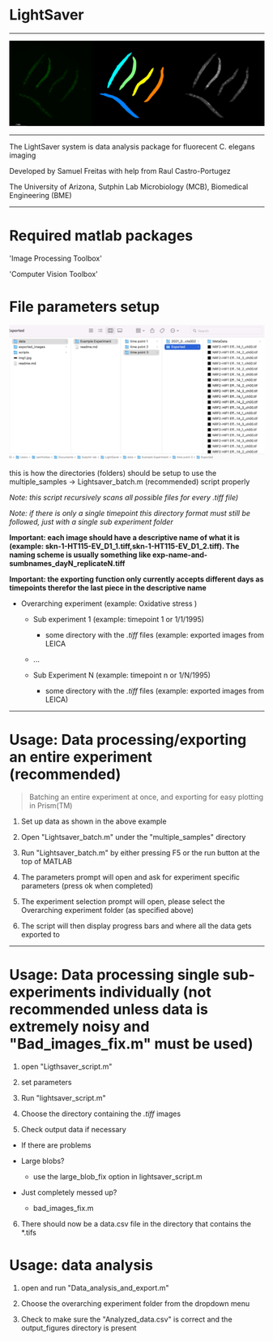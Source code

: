 # LightSaver

------------------------------------------------------------------------------------------------

![LightSaver](img1.jpg)

------------------------------------------------------------------------------------------------

The LightSaver system is data analysis package for fluorecent C. elegans imaging 

Developed by Samuel Freitas with help from Raul Castro-Portugez

The University of Arizona, Sutphin Lab Microbiology (MCB), Biomedical Engineering (BME)

------------------------------------------------------------------------------------------------

# Required matlab packages

  'Image Processing Toolbox'
  
  'Computer Vision Toolbox'


# File parameters setup

![Filesetup](img2.jpg)

this is how the directories (folders) should be setup to use the multiple_samples -> Lightsaver_batch.m (recommended) script properly

*Note: this script recursively scans all possible files for every .tiff file)*

*Note: if there is only a single timepoint this directory format must still be followed, just with a single sub experiment folder*

**Important: each image should have a descriptive name of what it is (example: skn-1-HT115-EV_D1_1.tiff,skn-1-HT115-EV_D1_2.tiff). The naming scheme is usually something like exp-name-and-sumbnames_dayN_replicateN.tiff**

**Important: the exporting function only currently accepts different days as timepoints therefor the last piece in the descriptive name**

  - Overarching experiment (example: Oxidative stress )
  
    - Sub experiment 1 (example: timepoint 1 or 1/1/1995)
    
      - some directory with the *.tiff* files (example: exported images from LEICA 
      
    - ...
   
    - Sub Experiment N (example: timepoint n or 1/N/1995) 
      
      - some directory with the *.tiff* files (example: exported images from LEICA)
      

------------------------------------------------------------------------------------------------

# Usage: Data processing/exporting an entire experiment (recommended)
> Batching an entire experiment at once, and exporting for easy plotting in Prism(TM) 

1.  Set up data as shown in the above example

2.  Open "Lightsaver_batch.m" under the "multiple_samples" directory

3.  Run "Lightsaver_batch.m" by either pressing F5 or the run button at the top of MATLAB

4.  The parameters prompt will open and ask for experiment specific parameters (press ok when completed)

5.  The experiment selection prompt will open, please select the Overarching experiment folder (as specified above)

6.  The script will then display progress bars and where all the data gets exported to

------------------------------------------------------------------------------------------------

# Usage: Data processing single sub-experiments individually (not recommended unless data is extremely noisy and "Bad_images_fix.m" must be used)

1.  open "Ligthsaver_script.m"

2.  set parameters

3.  Run "lightsaver_script.m"

4.  Choose the directory containing the *.tiff* images

5.  Check output data if necessary

  - If there are problems

  - Large blobs?
    - use the large_blob_fix option in lightsaver_script.m

  - Just completely messed up?
    - bad_images_fix.m

6.  There should now be a data.csv file in the directory that contains the *.tifs 

# Usage: data analysis

1.  open and run "Data_analysis_and_export.m"

2.  Choose the overarching experiment folder from the dropdown menu

3.  Check to make sure the "Analyzed_data.csv" is correct and the output_figures directory is present


